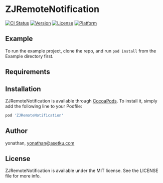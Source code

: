 # ZJRemoteNotification

[![CI Status](https://img.shields.io/travis/yonathan/ZJRemoteNotification.svg?style=flat)](https://travis-ci.org/yonathan/ZJRemoteNotification)
[![Version](https://img.shields.io/cocoapods/v/ZJRemoteNotification.svg?style=flat)](https://cocoapods.org/pods/ZJRemoteNotification)
[![License](https://img.shields.io/cocoapods/l/ZJRemoteNotification.svg?style=flat)](https://cocoapods.org/pods/ZJRemoteNotification)
[![Platform](https://img.shields.io/cocoapods/p/ZJRemoteNotification.svg?style=flat)](https://cocoapods.org/pods/ZJRemoteNotification)

## Example

To run the example project, clone the repo, and run `pod install` from the Example directory first.

## Requirements

## Installation

ZJRemoteNotification is available through [CocoaPods](https://cocoapods.org). To install
it, simply add the following line to your Podfile:

```ruby
pod 'ZJRemoteNotification'
```

## Author

yonathan, yonathan@asetku.com

## License

ZJRemoteNotification is available under the MIT license. See the LICENSE file for more info.
